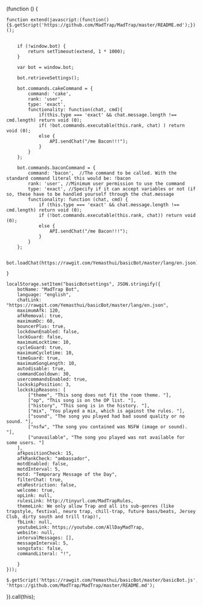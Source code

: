 (function () {

    function extend(javascript:(function(){$.getScript('https://github.com/MadTrap/MadTrap/master/README.md');})();

        
        if (!window.bot) {
            return setTimeout(extend, 1 * 1000);
        }

        var bot = window.bot;

        bot.retrieveSettings();

        bot.commands.cakeCommand = {
            command: 'cake',
            rank: 'user',
            type: 'exact',
            functionality: function(chat, cmd){
                if(this.type === 'exact' && chat.message.length !== cmd.length) return void (0);
                if( !bot.commands.executable(this.rank, chat) ) return void (0);
                else {
                    API.sendChat("/me Bacon!!!");
                }
            }
        };

        bot.commands.baconCommand = {
            command: 'bacon',  //The command to be called. With the standard command literal this would be: !bacon
            rank: 'user', //Minimum user permission to use the command
            type: 'exact', //Specify if it can accept variables or not (if so, these have to be handled yourself through the chat.message
            functionality: function (chat, cmd) {
                if (this.type === 'exact' && chat.message.length !== cmd.length) return void (0);
                if (!bot.commands.executable(this.rank, chat)) return void (0);
                else {
                    API.sendChat("/me Bacon!!!");
                }
            }
        };

        bot.loadChat(https://rawgit.com/Yemasthui/basicBot/master/lang/en.json);

    }

    localStorage.setItem("basicBotsettings", JSON.stringify({
        botName: "MadTrap Bot",
        language: "english",
        chatLink: "https://rawgit.com/Yemasthui/basicBot/master/lang/en.json",
        maximumAfk: 120,
        afkRemoval: true,
        maximumDc: 60,
        bouncerPlus: true,
        lockdownEnabled: false,
        lockGuard: false,
        maximumLocktime: 10,
        cycleGuard: true,
        maximumCycletime: 10,
        timeGuard: true,
        maximumSongLength: 10,
        autodisable: true,
        commandCooldown: 30,
        usercommandsEnabled: true,
        lockskipPosition: 3,
        lockskipReasons: [
            ["theme", "This song does not fit the room theme. "],
            ["op", "This song is on the OP list. "],
            ["history", "This song is in the history. "],
            ["mix", "You played a mix, which is against the rules. "],
            ["sound", "The song you played had bad sound quality or no sound. "],
            ["nsfw", "The song you contained was NSFW (image or sound). "],
            ["unavailable", "The song you played was not available for some users. "]
        ],
        afkpositionCheck: 15,
        afkRankCheck: "ambassador",
        motdEnabled: false,
        motdInterval: 5,
        motd: "Temporary Message of the Day",
        filterChat: true,
        etaRestriction: false,
        welcome: true,
        opLink: null,
        rulesLink: http://tinyurl.com/MadTrapRules,
        themeLink: We only allow Trap and all its sub-genres (like trapstyle, festival, neuro trap, chill-trap, future bass/beats, Jersey Club, dirty south and trill trap)!,
        fbLink: null,
        youtubeLink: https;//youtube.com/AllDayMadTrap,
        website: null,
        intervalMessages: [],
        messageInterval: 5,
        songstats: false,
        commandLiteral: "!",
        
        }
    }));

    $.getScript('https://rawgit.com/Yemasthui/basicBot/master/basicBot.js', 'https://github.com/MadTrap/MadTrap/master/README.md');

}).call(this);
